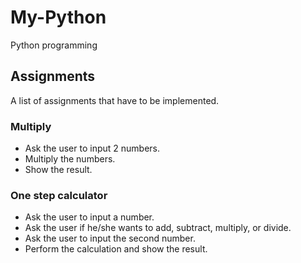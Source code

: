# My-Python
Python programming

## Assignments

A list of assignments that have to be implemented.

### Multiply

- Ask the user to input 2 numbers.
- Multiply the numbers.
- Show the result.

### One step calculator

- Ask the user to input a number.
- Ask the user if he/she wants to add, subtract, multiply, or divide.
- Ask the user to input the second number.
- Perform the calculation and show the result.
